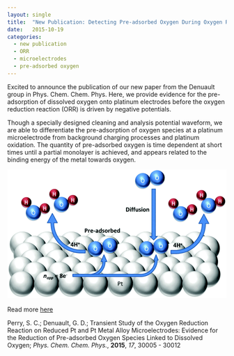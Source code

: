 ```yaml
---
layout: single
title:  "New Publication: Detecting Pre-adsorbed Oxygen During Oxygen Reduction"
date:   2015-10-19
categories: 
  - new publication
  - ORR
  - microelectrodes
  - pre-adsorbed oxygen
---
```


Excited to announce the publication of our new paper from the Denuault group in Phys. Chem. Chem. Phys. Here, we provide evidence for the pre-adsorption of dissolved oxygen onto platinum electrodes before the oxygen reduction reaction (ORR) is driven by negative potentials. 

Though a specially designed cleaning and analysis potential waveform, we are able to differentiate the pre-adsorption of oxygen species at a platinum microelectrode from background charging processes and platinum oxidation. The quantity of pre-adsorbed oxygen is time dependent at short times until a partial monolayer is achieved, and appears related to the binding energy of the metal towards oxygen.

![Perry et al, *PhysChemChemPhys*, **2015**, *17*, 30005](/images_posts/2015-10-19/ORR.png)

Read more [here](https://doi.org/10.1039/C5CP04667J)

Perry, S. C.; Denuault, G. D.; Transient Study of the Oxygen Reduction Reaction on Reduced Pt and Pt Metal Alloy Microelectrodes: Evidence for the Reduction of Pre-adsorbed Oxygen Species Linked to Dissolved Oxygen; *Phys. Chem. Chem. Phys.*, **2015**, *17*, 30005 - 30012